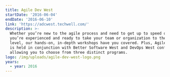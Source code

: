 ```yaml
---
title: Agile Dev West
startDate: '2016-06-04'
endDate: '2016-06-10'
link: 'https://adcwest.techwell.com/'
description: >-
  Whether you’re new to the agile process and need to get up to speed quickly or
  you’re experienced and ready to take your team or organization to the next
  level, our hands-on, in-depth workshops have you covered. Plus, Agile Dev West
  is held in conjunction with Better Software West and DevOps West conferences,
  allowing you to choose from three distinct programs.
logo: /img/uploads/agile-dev-west-logo.png
years:
  - year: 2016
---
```


